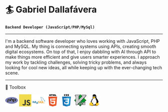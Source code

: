 # 🏄 Gabriel Dallafávera

**`Backend Developer (JavaScript/PHP/MySql)`**

---

I'm a backend software developer who loves working with JavaScript, PHP and MySQL. My thing is connecting systems using APIs, creating smooth digital ecosystems. On top of that, I enjoy dabbling with AI through API to make things more efficient and give users smarter experiences. I approach my work by tackling challenges, solving tricky problems, and always looking for cool new ideas, all while keeping up with the ever-changing tech scene.

---

🧰 Toolbox

<img src="https://github.com/devicons/devicon/blob/master/icons/php/php-original.svg" alt="PHP Logo" width="40px" height="40px" />  <img src="https://github.com/devicons/devicon/blob/master/icons/javascript/javascript-original.svg" alt="JS Logo" width="40px" height="40px" />  <img src="https://github.com/devicons/devicon/blob/master/icons/mysql/mysql-original-wordmark.svg" alt="MySql Logo" width="40px" height="40px" />  <img src="https://github.com/devicons/devicon/blob/master/icons/html5/html5-original-wordmark.svg" alt="HTML5 Logo" width="40px" height="40px" />  <img src="https://github.com/devicons/devicon/blob/master/icons/css3/css3-original-wordmark.svg" alt="CSS3 Logo" width="40px" height="40px" />  <img src="https://github.com/devicons/devicon/blob/master/icons/vim/vim-original.svg" alt="VIM Logo" width="40px" height="40px" />  <img src="https://github.com/devicons/devicon/blob/master/icons/linux/linux-original.svg" alt="UNIX Logo" width="40px" height="40px" />
